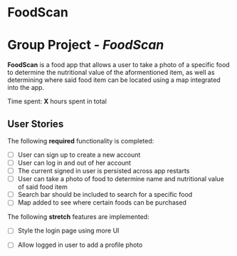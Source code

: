 # FoodScan
# Group Project - *FoodScan*

**FoodScan** is a food app that allows a user to take a photo of a specific food to determine the nutritional value of the aformentioned item, as well as determining where said food item can be located using a map integrated into the app.

Time spent: **X** hours spent in total

## User Stories

The following **required** functionality is completed:

- [ ] User can sign up to create a new account
- [ ] User can log in and out of her account
- [ ] The current signed in user is persisted across app restarts
- [ ] User can take a photo of food to determine name and nutritional value of said food item
- [ ] Search bar should be included to search for a specific food
- [ ] Map added to see where certain foods can be purchased

The following **stretch** features are implemented:

- [ ] Style the login page using more UI
- [ ] Allow logged in user to add a profile photo

